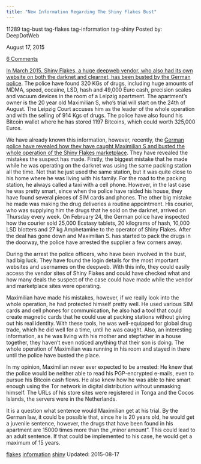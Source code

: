 ```yaml
---
title: "New Information Regarding The Shiny Flakes Bust"
---
```


11289  tag-bust tag-flakes tag-information tag-shiny
Posted by: DeepDotWeb 

<span>August 17, 2015</span>


<span><a href="/2015/08/17/new-information-regarding-the-shiny-flakes-bust/#comments">6 Comments</a></span>


<p><a href="/2015/03/12/shiny-flakes-bust-38-houses-raided/">In March 2015, Shiny Flakes, a huge deepweb vendor, who also had its own website on both the darknet and clearnet, has been busted by the German police</a>. The police have found 320 KGs of drugs, including huge amounts of MDMA, speed, cocaine, LSD, hash and 49,000 Euro cash, precision scales and vacuum devices in the room of a Leipzig apartment. The apartment’s owner is the 20 year old Maximilian S, who’s trial will start on the 24th of August. The Leipzig Court accuses him as the leader of the whole operation and with the selling of 914 Kgs of drugs. The police have also found his Bitcoin wallet where he has stored 1197 Bitcoins, which could worth 325,000 Euros.</p>
<p>We have already known this information, however, recently, the <a href="http://motherboard.vice.com/de/read/wie-polizei-und-lka-shiny-flakes-auf-die-spur-kamen-777">German police have revealed how they have caught Maximilian S and busted the whole operation of the Shiny Flakes marketplace</a>. They have revealed the mistakes the suspect has made. Firstly, the biggest mistake that he made while he was operating on the darknet was using the same packing station all the time. Not that he just used the same station, but it was quite close to his home where he was living with his family. For the road to the packing station, he always called a taxi with a cell phone. However, in the last case he was pretty smart, since when the police have raided his house, they have found several pieces of SIM cards and phones. The other big mistake he made was making the drug deliveries a routine appointment. His courier, who was supplying him the drugs that he sold on the darknet, arrived on Thursday every week. On February 24, the German police have inspected how the courier sold 25,000 Ecstasy tablets, 20 kilograms of hash, 10,000 LSD blotters and 27 kg Amphetamine to the operator of Shiny Flakes. After the deal has gone down and Maximilian S. has started to pack the drugs in the doorway, the police have arrested the supplier a few corners away.</p>
<p>During the arrest the police officers, who have been involved in the bust, had big luck. They have found the login details for the most important websites and usernames on the deepweb. With this info, they could easily access the vendor sites of Shiny Flakes and could have checked what and how many deals the suspect of the case could have made while the vendor and marketplace sites were operating.</p>
<p>Maximilian have made his mistakes, however, if we really look into the whole operation, he had protected himself pretty well. He used various SIM cards and cell phones for communication, he also had a tool that could create magnetic cards that he could use at packing stations without giving out his real identity. With these tools, he was well-equipped for global drug trade, which he did well for a time, until he was caught. Also, an interesting information, as he was living with his mother and stepfather in a house together, they haven’t even noticed anything that their son is doing. The whole operation of Maximilian was running in his room and stayed in there until the police have busted the place.</p>
<p>In my opinion, Maximilian never ever expected to be arrested: He knew that the police would be neither able to read his PGP-encrypted e-mails, even to pursue his Bitcoin cash flows. He also knew how he was able to hire smart enough using the Tor network in digital distribution without unmasking himself. The URLs of his store sites were registered in Tonga and the Cocos Islands, the servers were in the Netherlands.</p>
<p>It is a question what sentence would Maximilian get at his trial. By the German law, it could be possible that, since he is 20 years old, he would get a juvenile sentence, however, the drugs that have been found in his apartment are 15000 times more than the „minor amount”. This could lead to an adult sentence. If that could be implemented to his case, he would get a maximum of 15 years.</p>
</div>
 <a href="/tag/flakes/" rel="tag">flakes</a> <a href="/tag/information/" rel="tag">information</a> <a href="/tag/shiny/" rel="tag">shiny</a></span> 
Updated: 2015-08-17